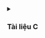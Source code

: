 <details>
  <summary><h3>Tài liệu C</h3></summary>

<details>
  <summary><h3>Quá trình biên dịch</h3></summary>
	
Quy trình biên dịch là quá trình chuyển đổi từ ngôn ngữ bậc cao (NNBC) (C/C++, Pascal, Java, C#…) sang  ngôn ngữ máy , để máy tính có thể hiểu và thực thi.
### Quá trình biên dịch bao gồm 4 giai đoạn:
- Giai đoàn tiền xử lý (Pre-processor)
- Giai đoạn dịch NNBC sang Asembly (Compiler)
- Giai đoạn dịch asembly sang ngôn ngữ máy (Asember)
- Giai đoạn liên kết (Linker)
![compiler](https://github.com/khokhanptv/ADVANCED-CC-ALGORITHM-T122023/assets/136571945/439abd04-d8d2-4f2c-97a5-be7f5074fe39)

**_Pre-processor (Giai đoạn tiền xử lý):_**

-   1 Project có nhiều file:`a.h, b.h, a.c, b.c `và file `main.c` sau quá trình tiền xử lý thành 1 file duy nhất là file `main.i`.
-   Lệnh trong CMD là: `gcc -E main.c -o main.i`

**3 việc xảy ra trong quá trình tiền xử lý:**

-   Xóa bỏ cmt,ghi chú.
-   `#include` file header, có nghĩa là nội dung file sẽ được chèn vào vị trí mà mình chỉ định.
-   Triển khai macro:

    -   Macro là từ dùng để chỉ những thông tin được xử lý ở tiền xử lý.Hiểu nôm na là cái j mà ở bước tiền xử lý làm thì sẽ gọi là macro.
    -   `#define`:

        -   Macro được định nghĩa bằng cách sử dụng chỉ thị tiền xử lý #define.
        -   Nơi nào có tên Macro sẽ được thay thế bằng nội dung của macro đó.
        -   Giảm lặp lại mã ,dễ bảo trì.
        -   ví dụ:

        ```C
        #define display_sum(a,b) \ // xuống dòng
        	printf("this is macro to sum 2 number \n");\
        	printf("result is:%d \n",a+b);// dòng cuối cùn không cần\

        int main(){
        	display_sum(5,6);
        	return 0;
        }
        ```

    -   `#undef`:

        -   Dùng để hủy định nghĩa 1 macro đã dc định nghĩa trước đó bằng `#define`.
        -   Nếu hai hoặc nhiều tệp tiêu đề có cùng tên macro, chúng có thể xung đột với nhau. Việc sử dụng các chỉ thị này giúp ngăn chặn các xung đột này.
        -   ví dụ:

        ```C
        #include <stdio.h>
        #include "nhietdo.c"
        #include "doam.c"
        // trong 2 file đều có macro lần lượt là:
        //#define cam_bien 10(nhietdo.c)
        //#define cam_bien 20(doam.c)

        int main(){
        	#undef cam_bien
        	#define cam_bien 40
        	return 0;
        }
        ```

    -   `#if`: Sử dụng để bắt đầu 1 điều kiện xử lý.Nếu đúng thì các dòng lệnh sau `#if` sẽ được biên dịch , sai sẽ bỏ qua đến khi gặp`#endif`.
    -   `#elif`: Để thêm 1 ĐK mới khi `#if` hoặc `#elif` sai.
    -   `#else`: Dùng khi không có ĐK nào đúng
    -   `#ifdef` : Dùng để kiểm tra 1 macro định nghĩa hay chưa.Nếu định nghĩa rồi thì mã sau ifdef sẽ được biên dịch.
    -   `#ifndef`: Dùng để kiểm tra 1 macro định nghĩa hay chưa.Nếu chưa định nghĩa thì mã sau ifndef sẽ được biên dịch.Thường dùng để kiểm tra macro đó đã dc định nghĩa trong file nào chưa, kết thúc thì `#endif`

    **Mục đích để tránh Định Nghĩa Nhiều Lần và Xung Đột**

    -   Ví dụ:

    ```C
    #ifndef __MAIN_H__
    #define __MAIN_H__
    #include<stdio.h>
    #endif
    ```

    -   1 số toán tử trong Macro:

        -   #define STRINGSIZE(x) #x
        -   Ví dụ:

            ```C
            #define STRINGSIZE(x) #x
            #define DATA 40

            int main(){
            	prinf("the value: %s\n",STRINGSIZE(DATA));
            	return 0;
            // sẽ in ra the value: DATA
            }
            ```

        -   Variadic Macro: Là 1 macro cho phép nhận 1 số lượng biến tham số có thể thay đổi
        <details>
        <summary>Ví dụ:</summary>

        ```C

        	#include <stdio.h>

        	#define print_menu_item(...) \
        		do { \
        			const char *items[] = {__VA_ARGS__}; \
        			int n = sizeof(items) / sizeof(items[0]); \
        			for (int i = 0; i < n; i++) { \
        				print_menu_item(i + 1, items[i]); \
        			} \
        		} while (0)

        	#define case_option(number, function) \
        		case number: \
        			function(); \
        			break;

        	#define handle_option(option, ...) \
        		switch (option) { \
        			__VA_ARGS__ \
        			default: \
        				printf("Invalid option!\n"); \
        		}

        	void print_menu_item(int number, const char *item) {
        			printf("%d. %s\n", number, item);
        		}

        	void feature1() { printf("Feature 1 selected\n"); }
        	void feature2() { printf("Feature 2 selected\n"); }
        	void feature3() { printf("Feature 3 selected\n"); }
        	void feature4() { printf("Feature 4 selected\n"); }

        	int main() {
        		print_menu_item("Option 1", "Option 2", "Option 3", "Option 4", "Exit");

        		int option;
        		scanf("%d", &option);

        		handle_option(option,
        					case_option(1, feature1)
        					case_option(2, feature2)
        					case_option(3, feature3)
        					case_option(4, feature4)
        		)

        		return 0;
        ```

        </details>

-   **_Compiler (Giai đoạn dịch NNBC sang ngôn ngữ Assembly):_**
    -   Quá trình này compiler sẽ biên dịch từ file `.i` sang file ngôn ngữ assembly là file `.s`.
    -   Dùng lệnh `gcc -S main.i -o main.s`.
-   **_Assembler (Giai đoạn dịch ngôn ngữ Assembly sang ngôn ngữ máy):_** compiler sẽ Biên dịch ngôn ngữ Assembly sang ngôn ngữ máy (0 và 1). Và tạo ra tệp tin Object `.o`
    -   Dùng lệnh `gcc -c main.s -o main.o` để tạo ra file ".o"
-   **_Linker (Giải đoạn liên kết):_**
    -   1 hoặc nhiều file.o sẽ được compiler liên kết lại 1 File `.exe`.
    -   File này để hệ điều hành chạy
    -   Dùng lệnh `gcc  main.o -o filename` để tạo ra tệp thực thi .

</details>
<details>
  <summary><h3>Stdargt - Assert</h3></summary>

-   **Stdargt:**
-   Cú pháp: `#include<stdarg.h`
-   stdarg.h trong Thư viện C định nghĩa một kiểu biến va_list và 3 macro mà có thể được sử dụng để lấy các tham số trong một hàm khi không cần biết chính xác có bao nhiêu tham số đầu vào
-   va_list: là một kiểu dữ liệu để đại diện cho danh sách các đối số biến đổi.
-   va_start: Bắt đầu một danh sách đối số biến đổi. Nó cần được gọi trước khi truy cập các đối số biến đổi đầu tiên.
-   va_arg: Truy cập một đối số trong danh sách. Hàm này nhận một đối số của kiểu được xác định bởi tham số thứ hai
-   va_end: Kết thúc việc sử dụng danh sách đối số biến đổi. Nó cần được gọi trước khi kết thúc hàm.

<details>
<summary>Ví dụ:</summary>

```C
#include <stdio.h>
#include <stdarg.h>

int sum(int count, ...) {
    va_list args;// đây là 1 kiểu dữ liệu ,để lưu 1 địa chỉ
    va_start(args, count);//count để xác định  giá trị ban đầu
	//trong trường hợp này là 4....

    int result = 0;
    for (int i = 0; i < count; i++) {
        result += va_arg(args, int);// ép kiểu dữ liệu
    }

    va_end(args);

    return result;
}

int main() {
    printf("Sum: %d\n", sum(4, 1, 2, 3, 4));// sum:10 , vì cout =4>> truyền vào 4 tham số
    return 0;
}

```

</details>

<details>
<summary>Ví dụ 2:</summary>

```C++
#include <stdio.h>
#include <stdarg.h>


typedef struct Data
{
    int x;
    double y;
} Data;

void display(int count, ...) {

    va_list args;

    va_start(args, count);

    int result = 0;

    for (int i = 0; i < count; i++)
    {
        Data tmp = va_arg(args,Data);
        printf("Data.x at %d is: %d\n", i,tmp.x);
        printf("Data.y at %d is: %f\n", i,tmp.y);
    }


    va_end(args);


}

int main() {


    display(3, (Data){2,5.0} , (Data){10,57.0}, (Data){29,36.0});
    return 0;
}

```

</details>
<details>
<summary>Ví dụ 3:</summary>

-   Bài toán thực tế, làm sao viết 1 hàm chung , để phù hợp với bất kỳ số lượng tham số đầu vào.
-   cảm biến độ ẩm 2 tham số , nhiệt độ 3 tham số >> cần 1 hàm phù hợp

```C
#include <stdio.h>
#include <stdarg.h>

typedef enum {
    TEMPERATURE_SENSOR,
    PRESSURE_SENSOR
} SensorType;// đầu tiên định nghĩa 1 enum

void processSensorData(SensorType type, ...) {
    va_list args;
    va_start(args, type);

    switch (type) {
        case TEMPERATURE_SENSOR: {// khi có bài toán lựa chọn thì dùng switch..case
            int numArgs = va_arg(args, int);
            int sensorId = va_arg(args, int);
            float temperature = va_arg(args, double); // float được promote thành double
            printf("Temperature Sensor ID: %d, Reading: %.2f degrees\n", sensorId, temperature);
            if (numArgs > 2) {
                // Xử lý thêm tham số nếu có
                char* additionalInfo = va_arg(args, char*);
                printf("Additional Info: %s\n", additionalInfo);
            }
            break;
        }
        case PRESSURE_SENSOR: {
            int numArgs = va_arg(args, int);
            int sensorId = va_arg(args, int);
            int pressure = va_arg(args, int);
            printf("Pressure Sensor ID: %d, Reading: %d Pa\n", sensorId, pressure);
            if (numArgs > 2) {
                // Xử lý thêm tham số nếu có
                char* unit = va_arg(args, char*);
                printf("Unit: %s\n", unit);
            }
            break;
        }
    }

    va_end(args);
}

int main() {
    processSensorData(TEMPERATURE_SENSOR, 3, 1, 36.5, "Room Temperature");
    processSensorData(PRESSURE_SENSOR, 2, 2, 101325);
    return 0;
}

```

</details>

-   **assert:** - Cung cấp macro assert. - Macro này được sử dụng để kiểm tra một điều kiện. - Nếu điều kiện đúng (true), không có gì xảy ra và chương trình tiếp tục thực thi. - Nếu điều kiện sai (false), chương trình dừng lại và thông báo một thông điệp lỗi. - Dùng trong debug, dùng #define NDEBUG để tắt debug - Tóm lại, assert thường được sử dụng để kiểm tra điều kiện và kết thúc chương trình khi có lỗi
<details>
<summary>Ví dụ:</summary>

```C
#include <stdio.h>
#include <assert.h>
int main() {
	int x = 5;
	assert(x == 5);    // Chương trình sẽ tiếp tục thực thi nếu điều kiện là đúng.
	printf("X is: %d", x);
	return 0;
}

```

</details>

-Thông thường trong thực tế sẽ code:

<details>
<summary>Ví dụ:</summary>

```C
#define LOG(condition, cmd) assert(condition && #cmd);
int main{
	int x=0;
	LOG(x>5,x phai lon hon 5);
}
```

Hoặc

```C
#include <assert.h>
#define ASSERT_IN_RANGE(val, min, max) assert((val) >= (min) && (val) <= (max))

void setLevel(int level) {
    ASSERT_IN_RANGE(level, 1, 31);
    // Thiết lập cấp độ
}
int main(){
	int x=45;
	int day =5;
	ASSERT_IN_RANGE	(day,0,31);// day <31 thì sẽ thực hiện code tiếp theo
	//sai thì thông báo
	printf("day bang %d\n",day);

}

```

</details>

</details>
<details>
  <summary><h3>Pointer</h3></summary>

-   Con trỏ (pointer) là một biến chứa địa chỉ bộ nhớ của một biến khác. Việc sử dụng con trỏ giúp chúng ta thực hiện các thao tác trên bộ nhớ một cách linh hoạt hơn.
-   Thông qua con trỏ có thể thay đổi giá trị tại biến mà nó trỏ tới

-   Cách khai báo:

```C
int x = 10;
int *ptr = &x;  // ptr giờ đây chứa địa chỉ của x
*ptr =5;
>> x bằng5
```

-   Kích thước của con trỏ phụ thuộc vào kiến trúc máy tính và trình biên dịch.
-   `Môi trường Windows 32 bit: 4 bytes`
-   `Môi trường Windows 64 bit: 8 bytes`

```C
int main()
{
    int *ptr;
    printf("Size of pointer: %d bytes\n", sizeof(ptr));
    return 0;

}

```

-   Ứng dụng để truyền tham trị .
<details>
<summary>Ví dụ:</summary>

```C
#include <stdio.h>

// Hàm swap: Đổi giá trị của hai biến sử dụng con trỏ
void swap(int *a, int *b)
{
    int tmp = *a;   // Lưu giá trị của biến a vào biến tạm thời tmp
    *a = *b;        // Gán giá trị của biến b cho biến a
    *b = tmp;       // Gán giá trị của biến tạm thời tmp (ban đầu là giá trị của a) cho biến b
}

// Hàm main: Hàm chính của chương trình
int main()
{
    int a = 10, b = 20; // Khai báo và khởi tạo hai biến a và b

    swap(&a, &b);       // Gọi hàm swap để đổi giá trị của a và b

    // In ra giá trị của a và b sau khi đã đổi giá trị
    printf("value a is: %d\n", a);
    printf("value b is: %d\n", b);

    return 0; // Kết thúc chương trình
}

```

</details>

**Con trỏ hàm**

-   Pointer to function (con trỏ hàm) là một biến giữ địa chỉ của một hàm.Có nghĩa nó trỏ đến vùng nhớ chứa mã máy của hàm được định nghĩa
-   Có thể sử dụng con trỏ hàm để truy cập và gọi hàm từ một địa chỉ bộ nhớ cụ thể.
-   Cú pháp:
    `kiểu dữ liệu (*tên con trỏ hàm)(kieu du liêu1, kieu du liêu2)`
-   kiểu dữ liệu trùng với kiểu dữ liệu của hàm trỏ tới.
-   Nếu cần truyền tham số thì kiểu dữ liệu 1 ,2 trùng với hàm truyền vào.

```C
#include <stdio.h>
int add(int a, int b) {
    return a + b;
}
int main() {
    int (*sum)(int, int); // Khai báo con trỏ hàm
    sum = add;            // Gán địa chỉ của hàm add cho con trỏ sum

    printf("Sum: %d\n", sum(3, 4)); // Gọi hàm thông qua con trỏ hàm

    return 0;
}
```

**Hàm con trỏ**

-   Hàm con trỏ là một hàm mà tham số của nó là một con trỏ hàm.
-   Điều này cho phép bạn truyền một hàm cụ thể vào một hàm khác để thực hiện các tác vụ động linh hoạt
<details>
<summary>Ví dụ:</summary>

```C
#include <stdio.h>
// Hàm con trỏ làm tham số cho một hàm khác
void processNumbers(int (*operation)(int, int), int a, int b) {
    int result = operation(a, b);
    printf("Result: %d\n", result);
}

// Hàm mẫu 1
int add(int a, int b) {
    return a + b;
}

int main() {
    int a = 10, b = 5;
    processNumbers(add, a, b);


    return 0;
}
```

</details>

**Con trỏ void**

-   Void Pointer là một kiểu đặc biệt của con trỏ ,nó có thể trỏ đến bất kỳ địa chỉ nào mà không cần biết tới kiểu dữ liệu của giá trị tại địa chỉ đó.
-   Cách ép kiểu dữ liệu từ con trỏ Void:`(int*)(ptr)` đang ép về kiểu int.
-   Dùng trong bài toán , nhiều kiểu dữ liệu mà không muốn dùng nhiều loại con trỏ trỏ tới chúng .
-   Trong ví dụ bên dưới, con trỏ ptr trỏ tới tất cả các biến.
<details>
<summary>Ví dụ:</summary>

```C
#include <stdio.h>
#include <stdlib.h>

int sum(int a, int b)
{
    return a+b;
}

int main() {

    char array[] = "Hello";
    int value = 5;
    double test = 15.7;
    char letter = 'A';

    void *ptr = &value;
    printf("value is: %d\n", *(int*)(ptr));

    ptr = &test;
    printf("value is: %f\n", *(double*)(ptr));

    ptr = &letter;
    printf("value is: %c\n", *(char*)(ptr));

    ptr = sum;
    printf("sum: %d\n", ((int (*)(int,int))ptr)(5,6));

    void *ptr1[] = {&value, &test, &letter , sum, array};

    printf("value: %d\n", *(int*)ptr1[0]);

    printf("value: %c\n", *((char*)ptr1[4]+1));

    return 0;
}

```

</details>

**Con trỏ hằng- Pointer to Constant**

-   Khai báo:`const　<Kiểu dữ liệu>　* <Tên con trỏ>;`
-   không thể thay đổi giá trị tại biến mà nó đang trỏ đến.
-   Ứng dụng:Trong bài toán thao tác với mảng, lý do arr trả về địa chỉ ,là 1 con trỏ , có thể thay đổi giá trị thông qua địa chỉ .
-   So sánh:

| Con trỏ thường          | Con trỏ hằng               |
| ----------------------- | -------------------------- |
| Có thể thay đổi giá trị | không thể thay đổi giá trị |

```C
 int *ptr;// con trỏ thường
 const int *ptr1;//con trỏ hằng
 x=5;
 ptr=&x;
 *ptr=10;
 printf("x la %d",x);//x =10
 *ptr1 =10;//lỗi , vì nó làm thay đổi giá trị biến
```

**Hằng con trỏ- Constant Pointer**

-   Khai báo:`int *const const_ptr = &value;`
-   Đặc điểm:
    -   Khi khai báo hằng con trỏ cần khởi tạo giá trị địa chỉ cho nó.
    -   Khi hằng con trỏ đã trỏ đến 1 địa chỉ nào rồi,nó không thể trỏ tới bất kỳ 1 địa chỉ nào khác.
    -   Có thể thay đổi được giá trị tại địa chỉ đã khởi gán ban đầu.

<details>
<summary>Ví dụ:</summary>

```C
#include <stdio.h>
#include <stdlib.h>
int main() {
	int value = 5;
	int test = 15;
	int *const const_ptr = &value;
	printf("value: %d\n", *const_ptr);
	*const_ptr = 7
	printf("value: %d\n", *const_ptr);
	const_ptr = &test; // LỖI vì đã cố định vào value
	return 0;
}
```

</details>

**Pointer to Pointer**

-   là một kiểu dữ liệu trong ngôn ngữ lập trình cho phép bạn lưu trữ địa chỉ của một con trỏ.
-   Con trỏ đến con trỏ cung cấp một cấp bậc trỏ mới, cho phép bạn thay đổi giá trị của con trỏ gốc.
-   Cấp bậc này có thể hữu ích trong nhiều tình huống, đặc biệt là khi bạn làm việc với các hàm cần thay đổi giá trị của con trỏ.

<details>
<summary>Ví dụ:</summary>

```C
int test = 5;	//Address: 0x01
			 	//Value:	5
int *ptr = &test;//Address: 0x02
			 	//Value:	0x01
int **ptr1=&ptr;//Address: 0x03
			 	//Value:	0x01

#include <stdio.h>

int main() {
    int x = 10;
    int *ptr1 = &x;  // Con trỏ ptr1 trỏ đến biến x
    int **ptr2 = &ptr1;  // Con trỏ ptr2 trỏ đến con trỏ ptr1

    printf("Địa chỉ x: %p\n", &x);   //Địa chỉ x: 0x7ffe88cb3ab4
    printf("gia tri ptr1: %p\n", ptr1);//gia tri ptr1: 0x7ffe88cb3ab4
    printf("Địa chỉ con trỏ ptr1: %p\n", &ptr1);//Địa chỉ con trỏ ptr1: 0x7ffe88cb3ab8
    printf("Giá trị của ptr2 (địa chỉ của ptr1): %p\n", ptr2)//Giá trị của ptr2 (địa chỉ của ptr1): 0x7ffe88cb3ab8

    return 0;
}

```

</details>

**NULL Pointer**

-   Khai báo:`int *ptr = NULL; `
-   NULL pointer là một con trỏ không trỏ đến bất kỳ vùng nhớ cụ thể nào.
-   Trong vđk khởi tạo con trỏ phải gán NULL
-   Trước khi xài thì phải kiểm tra nó là NULL hay không.
-   Lý do nếu kiểm tra không phải là NULL thì con trỏ đang trỏ tới 1 giá trị nào đó ,Tránh dereferencing (sử dụng giá trị mà con trỏ trỏ đến) làm sai chương trình.
-   Khi xài xong 1 pointer thì phải gán nó bằng Null, để tránh sử dụng giá trị cũ của con trỏ.

<details>
<summary>Ví dụ:</summary>

```C

#include <stdio.h>
int main() {
    int *ptr = NULL;  // Gán giá trị NULL cho con trỏ 0x0000000

    if (ptr == NULL) {
        printf("Pointer is NULL\n");
    } else {
        printf("Pointer is not NULL\n");
    }

    int score_game = 5;
    if (ptr == NULL)
    {
        ptr = &score_game;
        *ptr = 30;
        ptr = NULL;
    }
}

```

</details>

</details>
<details>
  <summary><h3>Extern - Static - Volatile - Register</h3></summary>

**Extern:**

-   Trong C, khi 1 biến đi sau từ khóa “extern” có nghĩa:
-   Từ khóa extern được sử dụng để khai báo một biến,hàm mà đã được định nghĩa bên ngoài chương trình hoặc tệp tin.
-   Biến extern không tạo ra bộ nhớ mới cho biến , tiết kiệm dung lượng chương trình
-   Biến được tham chiếu phải được khai báo toàn cục.
-   Lưu ý: khi sử dụng extern, không được khai báo giá trị ban đầu cho biến

 <details>
<summary>Ví dụ</summary>

-   File 1 ta khai báo

```C
int GlobalVariable = 0; // implicit definition
void SomeFunction(); // function prototype (declaration)
int main()
{
  GlobalVariable = 1;
  SomeFunction();
  return 0;
}
```

-   File 2, chúng ta extern biến đó để sử dụng

```C
extern int GlobalVariable; // implicit definition
void SomeFunction(); // function prototype (declaration)
int main()
{
  GlobalVariable = 1;
  SomeFunction();
  return 0;
};
```

</details>

**Static**

-   Biến cục bộ là biến tồn tại trong các hàm :Hàm main() , hàm con.Biến cục bộ sẽ được lưu vào vùng nhớ stack, thu hồi khi kết thúc hàm.
-   Biến toàn cục là các biến được khai báo ở bên ngoài tất cả các hàm , Biến toàn cục tồn tại cho tới khi chương trình kết thúc.

### Khác nhau của static cục bộ và static toàn cục:

**_Biến static cục bộ:_**

-   Khi 1 biến cục bộ được khai báo với từ khóa static. Biến sẽ chỉ được khởi tạo 1 lần duy nhất và tồn tại suốt thời gian chạy chương trình.
-   Giá trị của nó không bị mất đi ngay cả khi kết thúc hàm
-   Biến static sẽ lưu vào vùng nhớ Data/ Bss, được giải phóng khi kết thúc chương trình.

-   Ví dụ:

```
		#include <stdio.h>
		void printMessage() {
		static int count = 0;
		// Tăng giá trị biến mỗi lần hàm được gọi
		count++;
		printf("Count: %d\n", count);
		}

		int main() {
		// Gọi hàm có sử dụng biến static
		printMessage();//
		printMessage();

		return 0;
		}// KQ:Count: 1,Count: 2

```

**_Biến static toàn cục:_**

-   Biến toàn cục static sẽ chỉ có thể được truy cập và sử dụng trong File khai báo nó, các File khác không có cách nào truy cập được.Nghĩa là `extern` không dùng được
-   Ví dụ:globalStaticVar được khai báo là static và nằm trong file "File1.c". Do đó, bạn không thể trực tiếp truy cập nó từ file "File2.c", bằng extern int globalStaticVar; trong File2.c, chương trình sẽ không biên dịch được và thông báo lỗi.

**Register:**

-   Từ khóa register được dùng để khai báo các biến có tính chất như biến cục bộ nhưng mà nó được lưu trong thanh ghi của CPU. Do nó được lưu trong thanh ghi nên tốc độ xử lý sẽ nhanh hơn so với các biến được lưu trong Ram.
    `register int counter = 0;`
-   Hạn chế dùng register vì thanh ghi có giới hạn (32 bit là 4 byte , 64 bit là 8 byte ) >> chỉ lưu những biến quan trọng , cần tính toán nhanh
-   Giải thích :Nếu khai báo biến thông thường để tính toán không có từ khóa register , thực hiện một phép tính thì cần có 3 bước.
    -   Ví dụ: `int a = 6.Ví dụ :a có địa chỉ là 0X01,  a=a+4`
    -   B1:Lưu địa chỉ và giá trị của biến vào bộ nhớ RAM : `0X01=6;`
    -   B2:Sau đó chuyển từ Ram qua thanh ghi(register)
    -   B3:Từ register chuyển qua ALU (Arithmetic Logic Unit) ,để tính toán.Sau khi tính toán xong thì lại chuyển ngược về register>> về RAM

**Volatile:**

-   Từ khóa "Volatile" sẽ thông báo cho trình biên dịch rằng giá trị của biến này không được thực hiện tối ưu , nếu việc tối ưu thì sẽ dẫn đến không đúng về kết quả của người code.

-   Sử dụng volatile với biến có giá trị thay đổi từ bên ngoài , liên tục và giống nhau.Nếu không có volatile, compiler sẽ hiểu rằng các biến như vậy dường như không thay đổi giá trị nên compiler có xu hướng loại bỏ để có thể tối ưu kích cỡ file code .
-   Ví dụ:

```C
   	int main() {
    volatile int sensorValue;

    while (1) {
        // Đọc giá trị từ cảm biến (sensor)
        sensorValue = readSensor();

        // Xử lý giá trị cảm biến
        processSensorValue(sensorValue);
    }

    return 0;
}
```

</details>
 
<details>
  <summary><h3>Goto_setjmp</h3></summary>

**Goto:**

-   goto là một từ khóa trong ngôn ngữ lập trình C, cho phép chương trình nhảy đến một nhãn (label) đã được đặt sẵn trước đó trong cùng một hàm.

 <details>
<summary>Ví dụ</summary>

```C
#include <stdio.h>
int main() {
	int i = 0;   // Đặt nhãn    start
	if (i >= 5) {
		goto end;  // Chuyển control đến nhãn "end"
		}
		printf("%d ", i);
		i++;
		goto start;  // Chuyển control đến nhãn "start"
		end: // Nhãn "end"
		printf("\n");
		return 0;
	}
```

</details>

**Setjmp.h:**

-   `setjmp.h` là một thư viện trong ngôn ngữ lập trình C, chứa các hàm setjmp và longjmp được sử dụng để xử lý các tình huống ngoại lệ.
-   Khi điều kiện là sai, chúng không dừng chương trình lại như assert, mà thay vào đó chúng tạo ra một cơ hội để nhảy đến một điểm nhảy trước đó đã được đánh dấu bởi setjmp
-   `setjmp` sẽ lưu điểm đánh dấu chương trình ngoại lệ .
-   `longjmp` được sử dụng để nhảy đến một điểm đã được đánh dấu bởi setjmp.

 <details>
<summary>Ví dụ</summary>

```C

#include <stdio.h>
#include <setjmp.h>

jmp_buf buf;//jmp_buf là kiểu dữ liệu trong thư viện Setjmp.h
int exception_code;

#define TRY if ((exception_code = setjmp(buf)) == 0)
#define CATCH(x) else if (exception_code == (x))
#define THROW(x) longjmp(buf, (x))


double divide(int a, int b) {
    if (b == 0) {
        THROW(1); // Mã lỗi 1
    }
    return (double)a / b;
}

int main() {
    int a = 10;
    int b = 0;
    double result = 0.0;

    TRY {
        result = divide(a, b);
        printf("Result: %f\n", result);
    } CATCH(1) {
        printf("Error: Divide by 0!\n");
    }


    // Các xử lý khác của chương trình
    return 0;
}


```

</details>

</details>

